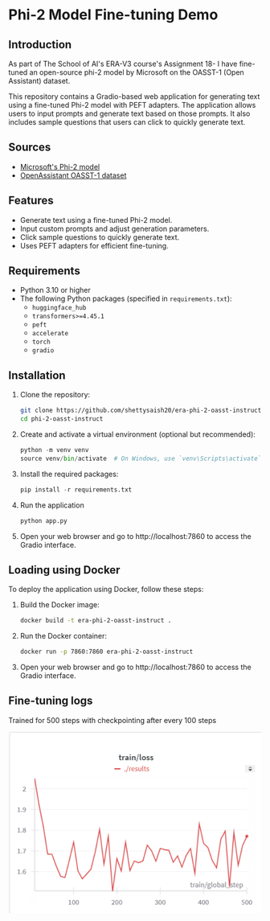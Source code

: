 # Phi-2 Model Fine-tuning Demo

## Introduction

As part of The School of AI's ERA-V3 course's Assignment 18- I have fine-tuned an open-source phi-2 model by Microsoft on the OASST-1 (Open Assistant) dataset.

This repository contains a Gradio-based web application for generating text using a fine-tuned Phi-2 model with PEFT adapters. The application allows users to input prompts and generate text based on those prompts. It also includes sample questions that users can click to quickly generate text.

## Sources

- [Microsoft's Phi-2 model](https://huggingface.co/microsoft/phi-2)
- [OpenAssistant OASST-1 dataset](https://huggingface.co/datasets/OpenAssistant/oasst1)

## Features

- Generate text using a fine-tuned Phi-2 model.
- Input custom prompts and adjust generation parameters.
- Click sample questions to quickly generate text.
- Uses PEFT adapters for efficient fine-tuning.

## Requirements

- Python 3.10 or higher
- The following Python packages (specified in `requirements.txt`):
  - `huggingface_hub`
  - `transformers>=4.45.1`
  - `peft`
  - `accelerate`
  - `torch`
  - `gradio`

## Installation

1. Clone the repository:

   ```bash
   git clone https://github.com/shettysaish20/era-phi-2-oasst-instruct.git
   cd phi-2-oasst-instruct
   ```

2. Create and activate a virtual environment (optional but recommended):
    ```Python
    python -m venv venv
    source venv/bin/activate  # On Windows, use `venv\Scripts\activate`
    ```

3. Install the required packages:
    ```Python
    pip install -r requirements.txt
    ```

4. Run the application
    ```bash
    python app.py
    ```

5. Open your web browser and go to http://localhost:7860 to access the Gradio interface.

## Loading using Docker

To deploy the application using Docker, follow these steps:
1. Build the Docker image:
    ```bash
    docker build -t era-phi-2-oasst-instruct .
    ```

2. Run the Docker container:
    ```bash
    docker run -p 7860:7860 era-phi-2-oasst-instruct
    ```

3. Open your web browser and go to http://localhost:7860 to access the Gradio interface.  

## Fine-tuning logs

Trained for 500 steps with checkpointing after every 100 steps

![Training logs chart](images\training_logs.png)
